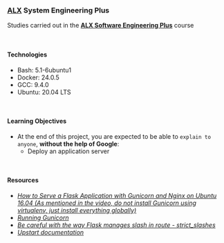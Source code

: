 ### [ALX](https://www.alxafrica.com/) System Engineering Plus

Studies carried out in the **[ALX Software Engineering Plus](https://www.alxafrica.com/software-engineering-plus/)** course

<br />

#### Technologies

* Bash:     5.1-6ubuntu1
* Docker:   24.0.5
* GCC:      9.4.0
* Ubuntu:   20.04 LTS

<br />

#### Learning Objectives

* At the end of this project, you are expected to be able to `explain to anyone`, **without the help of Google**:
    * Deploy an application server

<br />

#### Resources

* _[How to Serve a Flask Application with Gunicorn and Nginx on Ubuntu 16.04 (As mentioned in the video, do not install Gunicorn using virtualenv, just install everything globally)](https://www.digitalocean.com/community/tutorials/how-to-serve-flask-applications-with-gunicorn-and-nginx-on-ubuntu-16-04)_
* _[Running Gunicorn](https://docs.gunicorn.org/en/latest/run.html)_
* _[Be careful with the way Flask manages slash in route - strict_slashes](https://werkzeug.palletsprojects.com/en/3.0.x/)_
* _[Upstart documentation](https://doc.ubuntu-fr.org/upstart)_

<br />

